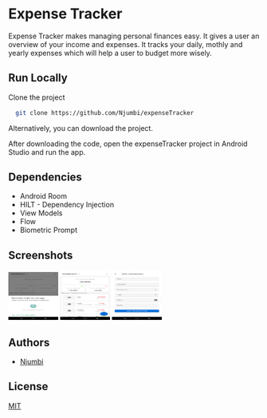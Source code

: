 
# Expense Tracker

Expense Tracker makes managing personal finances easy. It gives a user an overview of your income and expenses. It tracks your daily, mothly and yearly expenses which will help a user to budget more wisely.


## Run Locally

Clone the project

```bash
  git clone https://github.com/Njumbi/expenseTracker
```

Alternatively, you can download the project.

After downloading the code, open the expenseTracker project in Android Studio and run the app.




## Dependencies

- Android Room
- HILT - Dependency Injection
- View Models
- Flow
- Biometric Prompt




## Screenshots

<img title="Biometric Login" src="https://github.com/Njumbi/expenseTracker/blob/master/app/src/main/res/drawable/login.png" width="100" height="100">

<img title="Main Page" src="https://github.com/Njumbi/expenseTracker/blob/master/app/src/main/res/drawable/main.png" width="100" height="100">

<img title="Add Transaction" src="https://github.com/Njumbi/expenseTracker/blob/master/app/src/main/res/drawable/add_transaction.png" width="100" height="100">

## Authors

- [Njumbi](https://github.com/Njumbi)


## License

[MIT](https://choosealicense.com/licenses/mit/)

